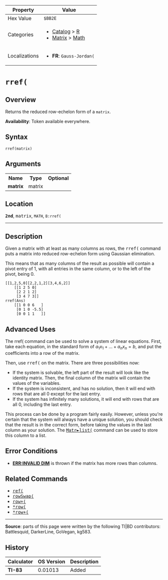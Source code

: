 | Property      | Value |
|---------------|-------|
| Hex Value     | `$BB2E`|
| Categories    | <ul><li>[Catalog](<../categories/Catalog.md>) > [R](<../categories/Catalog.md#R>)</li><li>[Matrix](<../categories/Matrix.md>) > [Math](<../categories/Matrix.md#Math>)</li></ul> |
| Localizations | <ul><li><b>FR</b>: `Gauss-Jordan(`</li></ul> |

# `rref(`

## Overview
Returns the reduced row-echelon form of a `matrix`.


<b>Availability</b>: Token available everywhere.

## Syntax
`rref(matrix)`

## Arguments
<table>
<tr><th>Name</th><th>Type</th><th>Optional</th></tr>

<tr><td><b>matrix</b></td><td>matrix</td><td></td></tr>

</table>

## Location
<tt><kbd><b>2nd</b></kbd></tt>, <kbd>matrix</kbd>, `MATH`, `B:rref(`
<hr>

## Description

Given a matrix with at least as many columns as rows, the <tt>rref(</tt> command puts a matrix into reduced row-echelon form using Gaussian elimination.

This means that as many columns of the result as possible will contain a pivot entry of 1, with all entries in the same column, or to the left of the pivot, being 0.

```ti-basic
[[1,2,5,0][2,2,1,2][3,4,6,2]]
    [[1 2 5 0]
     [2 2 1 2]
     [3 4 7 3]]
rref(Ans)
    [[1 0 0 6   ]
     [0 1 0 -5.5]
     [0 0 1 1   ]]
```

## Advanced Uses

The rref( command can be used to solve a system of linear equations. First, take each equation, in the standard form of $a_1x_1+\dots + a_nx_n = b$, and put the coefficients into a row of the matrix.

Then, use <tt>rref(</tt> on the matrix. There are three possibilities now:

*   If the system is solvable, the left part of the result will look like the identity matrix. Then, the final column of the matrix will contain the values of the variables.
*   If the system is inconsistent, and has no solution, then it will end with rows that are all 0 except for the last entry.
*   If the system has infinitely many solutions, it will end with rows that are all 0, including the last entry.

This process can be done by a program fairly easily. However, unless you're certain that the system will always have a unique solution, you should check that the result is in the correct form, before taking the values in the last column as your solution. The <tt><a href="Matr►list(.md">Matr►list(</a></tt> command can be used to store this column to a list.

## Error Conditions

*   **[ERR:INVALID DIM](errors#invaliddim)** is thrown if the matrix has more rows than columns.

## Related Commands

*   <tt><a href="ref(.md">ref(</a></tt>
*   <tt><a href="rowSwap(.md">rowSwap(</a></tt>
*   <tt><a href="row+(.md">row+(</a></tt>
*   <tt><a href="*row(.md">*row(</a></tt>
*   <tt><a href="*row+(.md">*row+(</a></tt>

* * *

**Source**: parts of this page were written by the following TI|BD contributors: Battlesquid, DarkerLine, GoVegan, kg583.

## History
| Calculator | OS Version | Description |
|------------|------------|-------------|
| <b>TI-83</b> | 0.01013 | Added |


